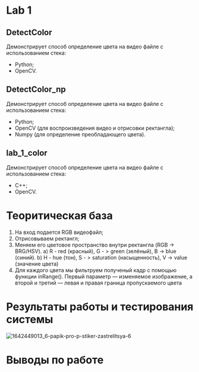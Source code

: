 # Lab 1
## DetectColor
Демонстрирует способ определение цвета на видео файле с использованием стека:
 * Python;
 * OpenCV.
## DetectColor_np
Демонстрирует способ определение цвета на видео файле с использованием стека:
 * Python;
 * OpenCV (для воспроизведения видео и отрисовки ректангла);
 * Numpy (для определение преобладающего цвета).
 ## lab_1_color
 Демонстрирует способ определение цвета на видео файле с использованием стека:
 * C++;
 * OpenCV.
# Теоритическая база
1. На вход подается RGB видеофайл;
2. Отрисовываем ректангл;
3. Меняем его цветовое пространство внутри ректангла (RGB -> BRG/HSV). 
    a) R - red (красный), G - > green (зелёный), B -> blue (синий). 
    b) H - hue (тон), S - > saturation (насыщенность), V -> value (значение цвета)
4. Для каждого цвета мы фильтруем полученый кадр с помощью функции inRange(). Первый параметр — изменяемое изображение, а второй и третий — левая и правая граница пропускаемого цвета

# Результаты работы и тестирования системы
![1642449013_6-papik-pro-p-stiker-zastrelitsya-6](https://user-images.githubusercontent.com/82668230/205045090-5c659a08-5c3a-4aa6-8155-01f25ef1576e.png)


# Выводы по работе

